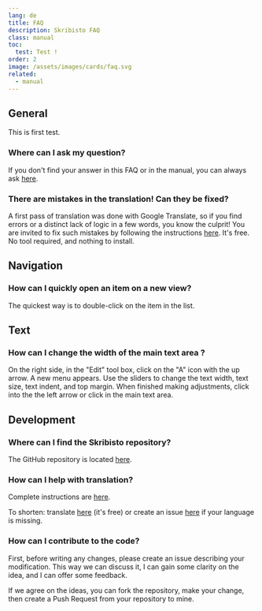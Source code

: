 ```yaml
---
lang: de
title: FAQ
description: Skribisto FAQ
class: manual
toc:
  test: Test !
order: 2
image: /assets/images/cards/faq.svg
related:
  - manual
---
```


## General

This is first test.

### Where can I ask my question?

If you don't find your answer in this FAQ or in the manual, you can always ask [here](https://github.com/jacquetc/skribisto/discussions).


### There are mistakes in the translation! Can they be fixed?

A first pass of translation was done with Google Translate, so if you find errors or a distinct lack of logic in a few words, you know the culprit! You are invited to fix such mistakes by following the instructions [here](https://github.com/jacquetc/skribisto#translation-). It's free. No tool required, and nothing to install.

## Navigation

### How can I quickly open an item on a new view?

The quickest way is to double-click on the item in the list.

## Text

### How can I change the width of the main text area ?
On the right side, in the "Edit" tool box, click on the "A" icon with the up arrow.  A new menu appears. Use the sliders to change the text width, text size, text indent, and top margin. When finished making adjustments, click into the the left arrow or click in the main text area.

## Development

### Where can I find the Skribisto repository?

The GitHub repository is located [here](https://github.com/jacquetc/skribisto).

### How can I help with translation?

Complete instructions are [here](https://github.com/jacquetc/skribisto#translation-).

To shorten:
translate [here](https://www.transifex.com/skribisto) (it's free) or create an issue
[here](https://github.com/jacquetc/skribisto/issues) if your language is missing.

### How can I contribute to the code?
First, before writing any changes, please create an issue describing your modification. This way we can discuss it, I can
gain some clarity on the idea, and I can offer some feedback.

If we agree on the ideas, you can fork the repository, make your change, then create a Push Request from your repository to mine.
